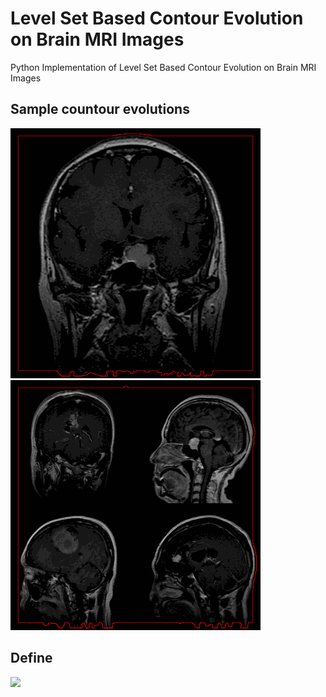 # Level Set Based Contour Evolution on Brain MRI Images
Python Implementation of Level Set Based Contour Evolution on Brain MRI Images

## Sample countour evolutions

<p float="left">
  <img src="Evolution/20211002-175746.gif" width="400" />
  <!--<img src="Evolution/20211002-180008.gif" width="150" /> 
  <img src="Evolution/20211002-180559.gif" width="150" /> 
  <img src="Evolution/20211002-180722.gif" width="150" />--> 
  <img src="Evolution/20211002-180954.gif" width="400" /> 
</p>

## Define

<img src="https://render.githubusercontent.com/render/math?math=c^2 = a^2 + b^2">
